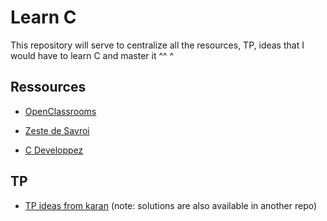 # Learn C

This repository will serve to centralize all the resources, TP, ideas that I would have to learn C and master it ^^ ^

## Ressources

* [OpenClassrooms](https://openclassrooms.com/fr/courses/19980-apprenez-a-programmer-en-c)

* [Zeste de Savroi](https://zestedesavoir.com/tutoriels/755/le-langage-c-1/)

* [C Developpez](https://c.developpez.com/cours/)

## TP

* [TP ideas from karan](https://github.com/karan/Projects) (note: solutions are also available in another repo)
